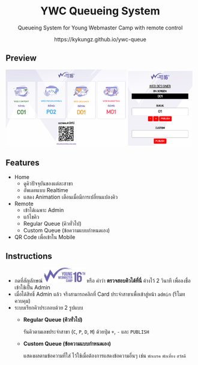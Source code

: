 <h1 align="center">YWC Queueing System</h1>

<p align="center">Queueing System for Young Webmaster Camp with remote control</p>

<p align="center">https://kykungz.github.io/ywc-queue</p>

## Preview
<div>
<img width="64%" src="./images/home.png">
<img width="34%" src="./images/admin.png">
</div>


## Features
- Home
  - ดูคิวปัจจุบันของแต่ละสาขา
  - อัพเดทแบบ Realtime
  - แสดง Animation เตือนเมื่อมีการเปลี่ยนแปลงคิว
- Remote
  - เข้าได้เฉพาะ Admin
  - แก้ไขคิว
  - Regular Queue (คิวทั่วไป)
  - Custom Queue (ข้อความแบบกำหนดเอง)
- QR Code เพื่อเข้าใน Mobile

## Instructions
- กดที่สัญลักษณ์ <img height="40" src="./images/logo.svg"> หรือ คำว่า **ตรวจสอบคิวได้ที่นี่** ค้างไว้ 2 วินาที เพื่อลงชื่อเข้าใช้เป็น Admin
- เมื่อได้สิทธิ์ Admin แล้ว จรึงสามารถคลิกที่ Card ประจำสาขาเพื่อเข้าสู่หน้า `admin` (รีโมทควบคุม)
- ระบบเรียกคิวประกอบด้วย 2 รูปแบบ
  - **Regular Queue (คิวทั่วไป)**

      รันคิวตามเลขประจำสาขา (`C`, `P`, `D`, `M`) ด้วยปุ่ม `+`, `-` และ `PUBLISH`
  
  - **Custom Queue (ข้อความแบบกำหนดเอง)**

      แสดงผลตามข้อความที่ใส่ ไว้ใช้เมื่อต้องการแสดงข้อความอื่นๆ เช่น `พักเบรค` `พักเที่ยง` `สวัสดี`

